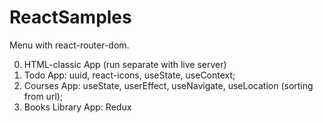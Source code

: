 # ReactSamples

Menu with react-router-dom.

0. HTML-classic App (run separate with live server)
1. Todo App: uuid, react-icons, useState, useContext;
2. Courses App: useState, userEffect, useNavigate, useLocation (sorting from url);
3. Books Library App: Redux
